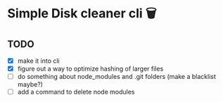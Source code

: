 # Simple Disk cleaner cli 🗑

## TODO

- [X] make it into cli
- [X] figure out a way to optimize hashing of larger files
- [ ] do something about node_modules and .git folders (make a blacklist maybe?)
- [ ] add a command to delete node modules
